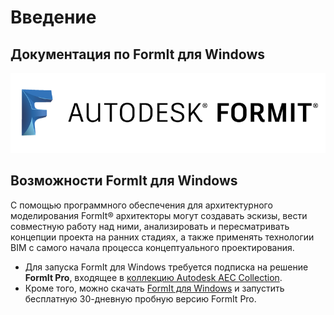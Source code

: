 # Введение

## Документация по FormIt для Windows

![](<.gitbook/assets/b5030b43-df24-4259-ad6a-94bcad61bc78 (1).png>)

## Возможности FormIt для Windows

С помощью программного обеспечения для архитектурного моделирования FormIt® архитекторы могут создавать эскизы, вести совместную работу над ними, анализировать и пересматривать концепции проекта на ранних стадиях, а также применять технологии BIM с самого начала процесса концептуального проектирования.

* Для запуска FormIt для Windows требуется подписка на решение **FormIt Pro**, входящее в [коллекцию Autodesk AEC Collection](https://www.autodesk.ru/collections/architecture-engineering-construction/overview).
* Кроме того, можно скачать [FormIt для Windows](https://formit.autodesk.com/page/download) и запустить бесплатную 30-дневную пробную версию FormIt Pro.
